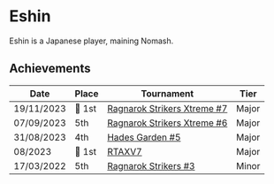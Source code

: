 # Eshin

Eshin is a Japanese player, maining Nomash. 

## Achievements

| Date | Place | Tournament | Tier |
| - | - | - | - |
| 19/11/2023 |:1st_place_medal: 1st | [Ragnarok Strikers Xtreme #7](../../tournaments/ragna/ragnax7.md) | Major |
| 07/09/2023 | 5th | [Ragnarok Strikers Xtreme #6](../../tournaments/ragna/ragnax6.md) | Major |
| 31/08/2023 | 4th | [Hades Garden #5](../../tournaments/hg/hg5.md) | Major |
| 08/2023 |:1st_place_medal: 1st | [RTAXV7](../../tournaments/rtaxv/rtaxv7.md) | Major |
| 17/03/2022 | 5th | [Ragnarok Strikers #3](../../tournaments/ragna/ragna3.md) | Minor |
